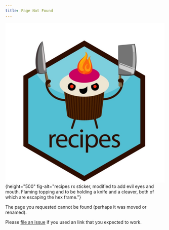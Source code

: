 ```yaml
---
title: Page Not Found
---
```





![](images/evil-come-at-me-bro-cupcake-by-allison-horst.jpg){height="500" fig-alt="recipes rx sticker, modified to add evil eyes and mouth. Flaming topping and to be holding a knife and a cleaver, both of which are escaping the hex frame."}

The page you requested cannot be found (perhaps it was moved or renamed).

Please [file an issue](https://github.com/tidymodels/tidymodels.org/issues) if you used an link that you expected to work.
